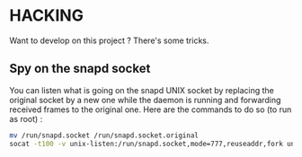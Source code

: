 # HACKING

Want to develop on this project ? There's some tricks.

## Spy on the snapd socket

You can listen what is going on the snapd UNIX socket by replacing the original socket by a new one while the daemon is running and forwarding received frames to the original one.
Here are the commands to do so (to run as root) :

```bash
mv /run/snapd.socket /run/snapd.socket.original
socat -t100 -v unix-listen:/run/snapd.socket,mode=777,reuseaddr,fork unix-connect:/run/snapd.socket.original
```
